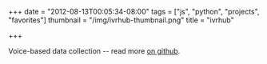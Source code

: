 +++
date = "2012-08-13T00:05:34-08:00"
tags = ["js", "python", "projects", "favorites"]
thumbnail = "/img/ivrhub-thumbnail.png"
title = "ivrhub"

+++

Voice-based data collection -- read more [on github](https://github.com/aquaya/ivrhub).
